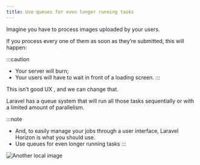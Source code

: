 ```yaml
---
title: Use queues for even longer running tasks
---
```


Imagine you have to process images uploaded by your users.

If you process every one of them as soon as they’re submitted, this will happen:

:::caution
  - Your server will burn;
  - Your users will have to wait in front of a loading screen.
:::

This isn’t good <span class="text-[13px] bg-[#EDEEF3] px-2 py-1 ">UX</span> , and we can change that.

Laravel has a queue system that will run all those tasks sequentially or with a limited amount of parallelism.

:::note
 - And, to easily manage your jobs through a user interface, Laravel Horizon is what you should use.
 - Use queues for even longer running tasks
:::

![Another local image](../src/assets/queue.png)
